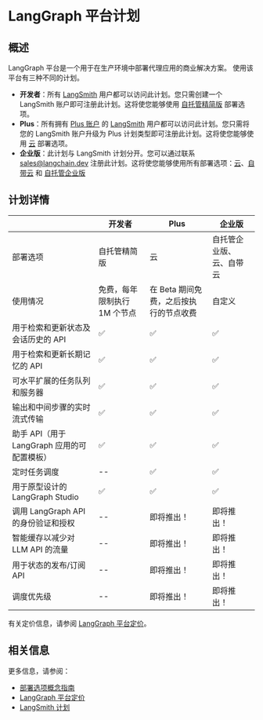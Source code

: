 # LangGraph 平台计划


## 概述
LangGraph 平台是一个用于在生产环境中部署代理应用的商业解决方案。
使用该平台有三种不同的计划。

- **开发者**：所有 [LangSmith](https://smith.langchain.com/) 用户都可以访问此计划。您只需创建一个 LangSmith 账户即可注册此计划。这将使您能够使用 [自托管精简版](./deployment_options.md#自托管精简版) 部署选项。
- **Plus**：所有拥有 [Plus 账户](https://docs.smith.langchain.com/administration/pricing) 的 [LangSmith](https://smith.langchain.com/) 用户都可以访问此计划。您只需将您的 LangSmith 账户升级为 Plus 计划类型即可注册此计划。这将使您能够使用 [云](./deployment_options.md#云-saas) 部署选项。
- **企业版**：此计划与 LangSmith 计划分开。您可以通过联系 sales@langchain.dev 注册此计划。这将使您能够使用所有部署选项：[云](./deployment_options.md#云-saas)、[自带云](./deployment_options.md#自带云) 和 [自托管企业版](./deployment_options.md#自托管企业版)


## 计划详情

|                                                                  | 开发者                                   | Plus                                                  | 企业版                                          |
|------------------------------------------------------------------|---------------------------------------------|-------------------------------------------------------|-----------------------------------------------------|
| 部署选项                                               | 自托管精简版                            | 云                                                 | 自托管企业版、云、自带云 |
| 使用情况                                                     | 免费，每年限制执行 1M 个节点 | 在 Beta 期间免费，之后按执行的节点收费 | 自定义                                              |
| 用于检索和更新状态及会话历史的 API | ✅                                           | ✅                                                     | ✅                                                   |
| 用于检索和更新长期记忆的 API                | ✅                                           | ✅                                                     | ✅                                                   |
| 可水平扩展的任务队列和服务器                    | ✅                                           | ✅                                                     | ✅                                                   |
| 输出和中间步骤的实时流式传输            | ✅                                           | ✅                                                     | ✅                                                   |
| 助手 API（用于 LangGraph 应用的可配置模板）       | ✅                                           | ✅                                                     | ✅                                                   |
| 定时任务调度                                                  | --                                          | ✅                                                     | ✅                                                   |
| 用于原型设计的 LangGraph Studio                                 | 	✅                                         | ✅                                                    | ✅                                                  |
| 调用 LangGraph API 的身份验证和授权        | --                                          | 即将推出！                                          | 即将推出！                                        |
| 智能缓存以减少对 LLM API 的流量                       | --                                          | 即将推出！                                          | 即将推出！                                        |
| 用于状态的发布/订阅 API                                  | --                                          | 即将推出！                                          | 即将推出！                                        |
| 调度优先级                                        | --                                          | 即将推出！                                          | 即将推出！                                        |

有关定价信息，请参阅 [LangGraph 平台定价](https://www.langchain.com/langgraph-platform-pricing)。

## 相关信息

更多信息，请参阅：

* [部署选项概念指南](./deployment_options.md)
* [LangGraph 平台定价](https://www.langchain.com/langgraph-platform-pricing)
* [LangSmith 计划](https://docs.smith.langchain.com/administration/pricing)